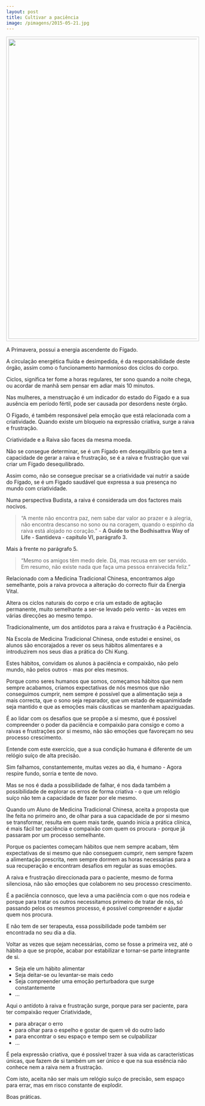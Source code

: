 ```yaml
---
layout: post
title: Cultivar a paciência
image: /pimagens/2015-05-21.jpg
---
```

<p align="center"><img src="http://lourencoazevedo.com/pimagens/2015-05-21.jpg" style="border: 1px solid #ccc; padding: 5px; width: 800px"></p>

A Primavera, possui a energia ascendente do Fígado.

A circulação energética fluída e desimpedida, é da responsabilidade deste órgão, assim como o funcionamento harmonioso dos ciclos do corpo.

Ciclos, significa ter fome a horas regulares, ter sono quando a noite chega, ou acordar de manhã sem pensar em adiar mais 10 minutos.

Nas mulheres, a menstruação é um indicador do estado do Fígado e a sua ausência em período fértil, pode ser causada por desordens neste órgão.

O Fígado, é também responsável pela emoção que está relacionada com a criatividade. Quando existe um bloqueio na expressão criativa, surge a raiva e frustração.

Criatividade e a Raiva são faces da mesma moeda.

Não se consegue determinar, se é um Fígado em desequilíbrio que tem a capacidade de gerar a raiva e frustração, se é a raiva e frustração que vai criar um Fígado desequilibrado. 

Assim como, não se consegue precisar se a criatividade vai nutrir a saúde do Fígado, se é um Fígado saudável que expressa a sua presença no mundo com criatividade. 

Numa perspectiva Budista, a raiva é considerada um dos factores mais nocivos.

>“A mente não encontra paz, nem sabe dar valor ao prazer e à alegria, não encontra descanso no sono ou na coragem, quando o espinho da raiva está alojado no coração.” - **A Guide to the Bodhisattva Way of Life - Santideva - capítulo VI, parágrafo 3.**

Mais à frente no parágrafo 5.

>“Mesmo os amigos têm medo dele. Dá, mas recusa em ser servido. Em resumo, não existe nada que faça uma pessoa enraivecida feliz.”

Relacionado com a Medicina Tradicional Chinesa, encontramos algo semelhante, pois a raiva provoca a alteração do correcto fluir da Energia Vital.

Altera os ciclos naturais do corpo e cria um estado de agitação permanente, muito semelhante a ser-se levado pelo vento - às vezes em várias direcções ao mesmo tempo. 

Tradicionalmente, um dos antídotos para a raiva e frustração é a Paciência.

Na Escola de Medicina Tradicional Chinesa, onde estudei e ensinei, os alunos são encorajados a rever os seus hábitos alimentares e a introduzirem nos seus dias a prática do Chi Kung. 

Estes hábitos, convidam os alunos à paciência e compaixão, não pelo mundo, não pelos outros - mas por eles mesmos. 

Porque como seres humanos que somos, começamos hábitos que nem sempre acabamos, criamos expectativas de nós mesmos que não conseguimos cumprir, nem sempre é possível que a alimentação seja a mais correcta, que o sono seja reparador, que um estado de equanimidade seja mantido e que as emoções mais cáusticas se mantenham apaziguadas. 

É ao lidar com os desafios que se propõe a si mesmo, que é possível compreender o poder da paciência e compaixão para consigo e como a raivas e frustrações por si mesmo, não são emoções que favoreçam no seu processo crescimento.  

Entende com este exercício, que a sua condição humana é diferente de um relógio suíço de alta precisão. 

Sim falhamos, constantemente, muitas vezes ao dia, é humano - Agora respire fundo, sorria e tente de novo. 

Mas se nos é dada a possibilidade de falhar, é nos dada também a possibilidade de explorar os erros de forma criativa - o que um relógio suíço não tem a capacidade de fazer por ele mesmo. 

Quando um Aluno de Medicina Tradicional Chinesa, aceita a proposta que lhe feita no primeiro ano, de olhar para a sua capacidade de por si mesmo se transformar, resulta em quem mais tarde, quando inicia a prática clínica, é mais fácil ter paciência e compaixão com quem os procura - porque já passaram por um processo semelhante.  

Porque os pacientes começam hábitos que nem sempre acabam, têm expectativas de si mesmo que não conseguem cumprir, nem sempre fazem a alimentação prescrita, nem sempre dormem as horas necessárias para a sua recuperação e encontram desafios em regular as suas emoções. 

A raiva e frustração direccionada para o paciente, mesmo de forma silenciosa, não são emoções que colaborem no seu processo crescimento.   

É a paciência connosco, que leva a uma paciência com o que nos rodeia e porque para tratar os outros necessitamos primeiro de tratar de nós, só passando pelos os mesmos processo, é possível compreender e ajudar quem nos procura. 

E não tem de ser terapeuta, essa possibilidade pode também ser encontrada no seu dia a dia.

Voltar as vezes que sejam necessárias, como se fosse a primeira vez, até o hábito a que se propõe, acabar por estabilizar e tornar-se parte integrante de si.

+ Seja ele um hábito alimentar
+ Seja deitar-se ou levantar-se mais cedo 
+ Seja compreender uma emoção perturbadora que surge constantemente 
+ …

Aqui o antídoto à raiva e frustração surge, porque para ser paciente, para ter compaixão requer Criatividade, 

+ para abraçar o erro
+ para olhar para o espelho e gostar de quem vê do outro lado
+ para encontrar o seu espaço e tempo sem se culpabilizar
+ …

É pela expressão criativa, que é possível trazer à sua vida as características únicas, que fazem de si também um ser único e que na sua essência não conhece nem a raiva nem a frustração.

Com isto, aceita não ser mais um relógio suíço de precisão, sem espaço para errar, mas em risco constante de explodir.

Boas práticas.